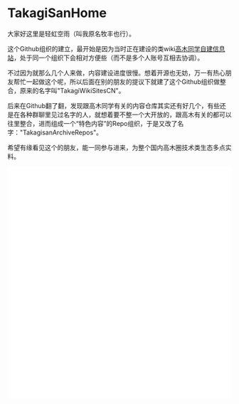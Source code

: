 # TakagiSanHome

大家好这里是轻虹空雨（叫我原名牧丰也行）。

这个Github组织的建立，最开始是因为当时正在建设的类wiki[高木同学自建信息站](https://wiki.takag3.cn)，处于同一个组织下会相对方便些（而不是多个人账号互相去协调）。

不过因为就那么几个人来做，内容建设进度很慢。想着开源也无妨，万一有热心朋友帮忙一起做这个呢，所以后面在别的朋友的提议下就建了这个Github组织做整合，原来的名字叫"TakagiWikiSitesCN"。

后来在Github翻了翻，发现跟高木同学有关的内容仓库其实还有好几个，有些还是在各种群聊里见过名字的人，就想着要不整一个大开放的，跟高木有关的都可以往里整合，进而组成一个“特色内容”的Repo组织，于是又改了名字："TakagisanArchiveRepos"。

希望有缘看见这个的朋友，能一同参与进来，为整个国内高木圈技术类生态多点实料。

![Metrics](/github-metrics.svg)
